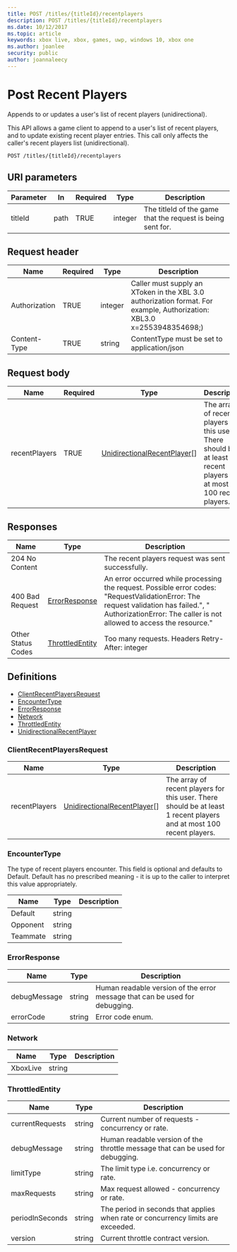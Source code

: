 ```yaml
---
title: POST /titles/{titleId}/recentplayers
description: POST /titles/{titleId}/recentplayers
ms.date: 10/12/2017
ms.topic: article
keywords: xbox live, xbox, games, uwp, windows 10, xbox one
ms.author: joanlee
security: public
author: joannaleecy
---
```


# Post Recent Players

Appends to or updates a user's list of recent players (unidirectional).

This API allows a game client to append to a user's list of recent players, and to update existing recent player entries. This call only affects the caller's recent players list (unidirectional).

```http
POST /titles/{titleId}/recentplayers
```

<a id="uri-parameters"></a>
 
## URI parameters

| Parameter| In | Required | Type| Description|
| --- | --- | --- | --- | --- |
| titleId| path | TRUE | integer | The titleId of the game that the request is being sent for.|
  
<a id="request-header"></a>

## Request header

| Name| Required | Type| Description|
| --- | --- | --- | --- |
| Authorization| TRUE | integer | Caller must supply an XToken in the XBL 3.0 authorization format. For example, Authorization: XBL3.0 x=2553948354698;<encrypted token>)|
| Content-Type| TRUE | string | ContentType must be set to application/json |

<a id="request-body"></a>

## Request body

| Name| Required| Type| Description|
|---|---|---|---|
| recentPlayers| TRUE| [UnidirectionalRecentPlayer](#unidirectionalrecentplayer)[]| The array of recent players for this user. There should be at least 1 recent players and at most 100 recent players.|

<a id="responses"></a>

## Responses

| Name| Type| Description|
| --- | --- | --- |
| 204 No Content| | The recent players request was sent successfully.|
| 400 Bad Request| [ErrorResponse](#errorresponse)| An error occurred while processing the request. Possible error codes: "RequestValidationError: The request validation has failed.", " AuthorizationError: The caller is not allowed to access the resource."|
| Other Status Codes| [ThrottledEntity](#throttledentity)| Too many requests. Headers Retry-After: integer|

<a id="definitions"></a>

## Definitions

* [ClientRecentPlayersRequest](#clientrecentplayersrequest)
* [EncounterType](#encountertype)
* [ErrorResponse](#errorresponse)
* [Network](#network)
* [ThrottledEntity](#throttledentity)
* [UnidirectionalRecentPlayer](#unidirectionalrecentplayer)

<a id="clientrecentplayersrequest"></a>

### ClientRecentPlayersRequest

| Name| Type| Description|
|----|----|----|
| recentPlayers| [UnidirectionalRecentPlayer](#unidirectionalrecentplayer)[]| The array of recent players for this user. There should be at least 1 recent players and at most 100 recent players.|

<a id="encountertype"></a>

### EncounterType

The type of recent players encounter. This field is optional and defaults to Default. Default has no prescribed meaning - it is up to the caller to interpret this value appropriately.

| Name| Type| Description|
|----|----|----|
| Default| string| |
| Opponent| string| |
| Teammate| string| |

<a id="errorresponse"></a>

### ErrorResponse

| Name| Type| Description|
|----|----|----|
| debugMessage| string| Human readable version of the error message that can be used for debugging.|
| errorCode| string| Error code enum.|

<a id="network"></a>

### Network

| Name| Type| Description|
|----|----|----|
| XboxLive| string| |

<a id="throttledentity"></a>

### ThrottledEntity

| Name | Type | Description |
|-------|-----|-----|
| currentRequests| string | Current number of requests - concurrency or rate. |
| debugMessage| string| Human readable version of the throttle message that can be used for debugging.|
| limitType | string | The limit type i.e. concurrency or rate.|
| maxRequests| string| Max request allowed - concurrency or rate. |
| periodInSeconds| string| The period in seconds that applies when rate or concurrency limits are exceeded.|
| version| string| Current throttle contract version.|
